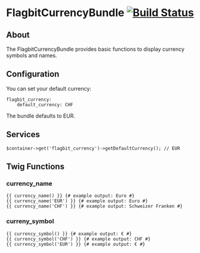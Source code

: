 # FlagbitCurrencyBundle [![Build Status](https://travis-ci.org/Flagbit/FlagbitCurrencyBundle.svg?branch=master)](https://travis-ci.org/Flagbit/FlagbitCurrencyBundle)

## About

The FlagbitCurrencyBundle provides basic functions to display currency symbols and names.

## Configuration

You can set your default currency:

    flagbit_currency:
        default_currency: CHF

The bundle defaults to EUR.

## Services

    $container->get('flagbit_currency')->getDefaultCurrency(); // EUR

## Twig Functions

### currency_name

    {{ currency_name() }} {# example output: Euro #}
    {{ currency_name('EUR') }} {# example output: Euro #}
    {{ currency_name('CHF') }} {# example output: Schweizer Franken #}

### curreny_symbol

    {{ currency_symbol() }} {# example output: € #}
    {{ currency_symbol('CHF') }} {# example output: CHF #}
    {{ currency_symbol('EUR') }} {# example output: € #}
